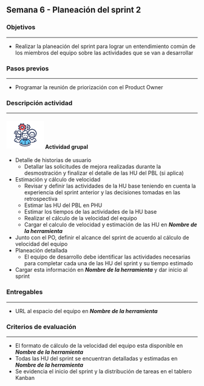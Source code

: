 
## Semana 6 - Planeación del sprint 2

### Objetivos

---
* Realizar la planeación del sprint para lograr un entendimiento común de los miembros del equipo sobre las actividades que se van a desarrollar


### Pasos previos

---
* Programar la reunión de priorización con el Product Owner


### Descripción actividad

---
#### ![](./../../assets/images/grupo.png) Actividad grupal

* Detalle de historias de usuario
  * Detallar las solicitudes de mejora realizadas durante la desmostración y finalizar el detalle de las HU del PBL (si aplica)
* Estimación y cálculo de velocidad
  * Revisar y definir las actividades de la HU base teniendo en cuenta la experiencia del sprint anterior y las decisiones tomadas en las retrospectiva
  * Estimar las HU del PBL en PHU
  * Estimar los tiempos de las actividades de la HU base
  * Realizar el cálculo de la velocidad del equipo
  * Cargar el calculo de velocidad y estimación de las HU en **_Nombre de la herramienta_**
* Junto con el PO, definir el alcance del sprint de acuerdo al cálculo de velocidad del equipo
* Planeación detallada
  * El equipo de desarrollo debe identificar las actividades necesarias para completar cada una de las HU del sprint y su tiempo estimado
* Cargar esta información en **_Nombre de la herramienta_** y dar inicio al sprint

### Entregables
---
* URL al espacio del equipo en **_Nombre de la herramienta_**
 

### Criterios de evaluación

---
* El formato de cálculo de la velocidad del equipo esta disponible en **_Nombre de la herramienta_**
* Todas las HU del sprint se encuentran detalladas y estimadas en **_Nombre de la herramienta_**
* Se evidencia el inicio del sprint y la distribución de tareas en el tablero Kanban
